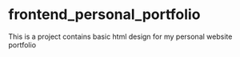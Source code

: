 # frontend_personal_portfolio
This is a project contains basic html design for my personal website portfolio 
